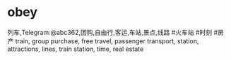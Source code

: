 # obey
列车,Telegram:@abc362,团购,自由行,客运,车站,景点,线路 #火车站 #时刻 #房产 train, group purchase, free travel, passenger transport, station, attractions, lines, train station, time, real estate
